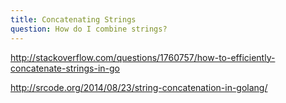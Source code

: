 ```yaml
---
title: Concatenating Strings
question: How do I combine strings?
---
```


http://stackoverflow.com/questions/1760757/how-to-efficiently-concatenate-strings-in-go

http://srcode.org/2014/08/23/string-concatenation-in-golang/
